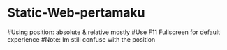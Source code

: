 # Static-Web-pertamaku
#Using position: absolute & relative mostly
#Use F11 Fullscreen for default experience
#Note: Im still confuse with the position
